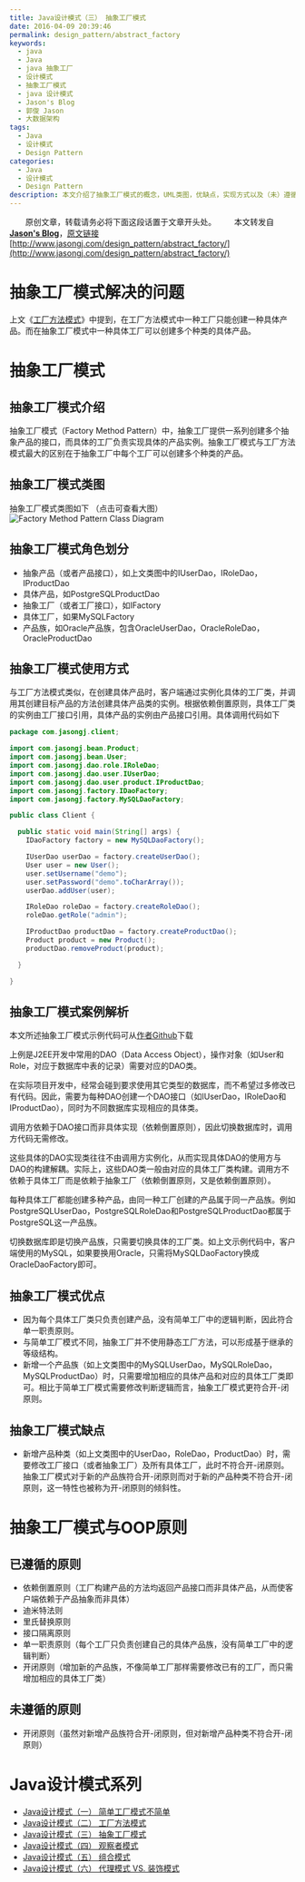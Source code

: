 ```yaml
---
title: Java设计模式（三） 抽象工厂模式
date: 2016-04-09 20:39:46
permalink: design_pattern/abstract_factory
keywords:
  - java
  - Java
  - java 抽象工厂
  - 设计模式
  - 抽象工厂模式
  - java 设计模式
  - Jason's Blog
  - 郭俊 Jason
  - 大数据架构
tags:
  - Java
  - 设计模式
  - Design Pattern
categories:
  - Java
  - 设计模式
  - Design Pattern
description: 本文介绍了抽象工厂模式的概念，UML类图，优缺点，实现方式以及（未）遵循的OOP原则。同时结合J2EE中常用的DAO实例详解了抽象工厂模式的实现。
---
```


　　原创文章，转载请务必将下面这段话置于文章开头处。
　　本文转发自[**Jason's Blog**](http://www.jasongj.com)，[原文链接](http://www.jasongj.com/design_pattern/abstract_factory/)　[http://www.jasongj.com/design_pattern/abstract_factory/](http://www.jasongj.com/design_pattern/abstract_factory/)


# 抽象工厂模式解决的问题
上文《[工厂方法模式](http://www.jasongj.com/design_pattern/factory_method/)》中提到，在工厂方法模式中一种工厂只能创建一种具体产品。而在抽象工厂模式中一种具体工厂可以创建多个种类的具体产品。


# 抽象工厂模式
## 抽象工厂模式介绍
抽象工厂模式（Factory Method Pattern）中，抽象工厂提供一系列创建多个抽象产品的接口，而具体的工厂负责实现具体的产品实例。抽象工厂模式与工厂方法模式最大的区别在于抽象工厂中每个工厂可以创建多个种类的产品。

## 抽象工厂模式类图
抽象工厂模式类图如下 （点击可查看大图）
![Factory Method Pattern Class Diagram](//www.jasongj.com/img/designpattern/abstractfactory/abstract_factory.png)

## 抽象工厂模式角色划分
 - 抽象产品（或者产品接口），如上文类图中的IUserDao，IRoleDao，IProductDao
 - 具体产品，如PostgreSQLProductDao
 - 抽象工厂（或者工厂接口），如IFactory
 - 具体工厂，如果MySQLFactory
 - 产品族，如Oracle产品族，包含OracleUserDao，OracleRoleDao，OracleProductDao

## 抽象工厂模式使用方式
与工厂方法模式类似，在创建具体产品时，客户端通过实例化具体的工厂类，并调用其创建目标产品的方法创建具体产品类的实例。根据依赖倒置原则，具体工厂类的实例由工厂接口引用，具体产品的实例由产品接口引用。具体调用代码如下
```java
package com.jasongj.client;

import com.jasongj.bean.Product;
import com.jasongj.bean.User;
import com.jasongj.dao.role.IRoleDao;
import com.jasongj.dao.user.IUserDao;
import com.jasongj.dao.user.product.IProductDao;
import com.jasongj.factory.IDaoFactory;
import com.jasongj.factory.MySQLDaoFactory;

public class Client {

  public static void main(String[] args) {
    IDaoFactory factory = new MySQLDaoFactory();

    IUserDao userDao = factory.createUserDao();
    User user = new User();
    user.setUsername("demo");
    user.setPassword("demo".toCharArray());
    userDao.addUser(user);

    IRoleDao roleDao = factory.createRoleDao();
    roleDao.getRole("admin");

    IProductDao productDao = factory.createProductDao();
    Product product = new Product();
    productDao.removeProduct(product);

  }

}
```

## 抽象工厂模式案例解析

本文所述抽象工厂模式示例代码可从[作者Github](https://github.com/habren/JavaDesignPattern/tree/master/AbstractFactoryPattern/src/main)下载

上例是J2EE开发中常用的DAO（Data Access Object），操作对象（如User和Role，对应于数据库中表的记录）需要对应的DAO类。

在实际项目开发中，经常会碰到要求使用其它类型的数据库，而不希望过多修改已有代码。因此，需要为每种DAO创建一个DAO接口（如IUserDao，IRoleDao和IProductDao），同时为不同数据库实现相应的具体类。

调用方依赖于DAO接口而非具体实现（依赖倒置原则），因此切换数据库时，调用方代码无需修改。

这些具体的DAO实现类往往不由调用方实例化，从而实现具体DAO的使用方与DAO的构建解耦。实际上，这些DAO类一般由对应的具体工厂类构建。调用方不依赖于具体工厂而是依赖于抽象工厂（依赖倒置原则，又是依赖倒置原则）。

每种具体工厂都能创建多种产品，由同一种工厂创建的产品属于同一产品族。例如PostgreSQLUserDao，PostgreSQLRoleDao和PostgreSQLProductDao都属于PostgreSQL这一产品族。

切换数据库即是切换产品族，只需要切换具体的工厂类。如上文示例代码中，客户端使用的MySQL，如果要换用Oracle，只需将MySQLDaoFactory换成OracleDaoFactory即可。


## 抽象工厂模式优点
 - 因为每个具体工厂类只负责创建产品，没有简单工厂中的逻辑判断，因此符合单一职责原则。
 - 与简单工厂模式不同，抽象工厂并不使用静态工厂方法，可以形成基于继承的等级结构。
 - 新增一个产品族（如上文类图中的MySQLUserDao，MySQLRoleDao，MySQLProductDao）时，只需要增加相应的具体产品和对应的具体工厂类即可。相比于简单工厂模式需要修改判断逻辑而言，抽象工厂模式更符合开-闭原则。

## 抽象工厂模式缺点
 - 新增产品种类（如上文类图中的UserDao，RoleDao，ProductDao）时，需要修改工厂接口（或者抽象工厂）及所有具体工厂，此时不符合开-闭原则。抽象工厂模式对于新的产品族符合开-闭原则而对于新的产品种类不符合开-闭原则，这一特性也被称为开-闭原则的倾斜性。

# 抽象工厂模式与OOP原则
## 已遵循的原则
 - 依赖倒置原则（工厂构建产品的方法均返回产品接口而非具体产品，从而使客户端依赖于产品抽象而非具体）
 - 迪米特法则
 - 里氏替换原则
 - 接口隔离原则
 - 单一职责原则（每个工厂只负责创建自己的具体产品族，没有简单工厂中的逻辑判断）
 - 开闭原则（增加新的产品族，不像简单工厂那样需要修改已有的工厂，而只需增加相应的具体工厂类）

## 未遵循的原则
 - 开闭原则（虽然对新增产品族符合开-闭原则，但对新增产品种类不符合开-闭原则）


# Java设计模式系列
- [Java设计模式（一） 简单工厂模式不简单](//www.jasongj.com/design_pattern/simple_factory/)
- [Java设计模式（二） 工厂方法模式](//www.jasongj.com/design_pattern/factory_method/)
- [Java设计模式（三） 抽象工厂模式](//www.jasongj.com/design_pattern/abstract_factory/)
- [Java设计模式（四） 观察者模式 ](//www.jasongj.com/design_pattern/observer/)
- [Java设计模式（五） 组合模式](//www.jasongj.com/design_pattern/composite/)
- [Java设计模式（六） 代理模式 VS. 装饰模式](//www.jasongj.com/design_pattern/proxy_decorator/)
